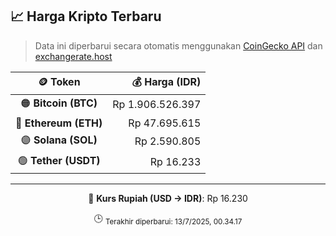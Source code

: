 

<!-- HARGA_KRIPTO -->
## 📈 Harga Kripto Terbaru

> Data ini diperbarui secara otomatis menggunakan [CoinGecko API](https://www.coingecko.com/) dan [exchangerate.host](https://exchangerate.host/)

<div align="center">

| 🪙 Token | 💰 Harga (IDR) |
|:------:|---------------:|
| 🟠 **Bitcoin (BTC)**   | Rp 1.906.526.397 |
| 🔵 **Ethereum (ETH)**  | Rp 47.695.615 |
| 🟣 **Solana (SOL)**    | Rp 2.590.805 |
| 🟢 **Tether (USDT)**   | Rp 16.233 |

---

💱 **Kurs Rupiah (USD → IDR)**: Rp 16.230

🕒 <sub>Terakhir diperbarui: 13/7/2025, 00.34.17</sub>

</div>
<!-- /HARGA_KRIPTO -->